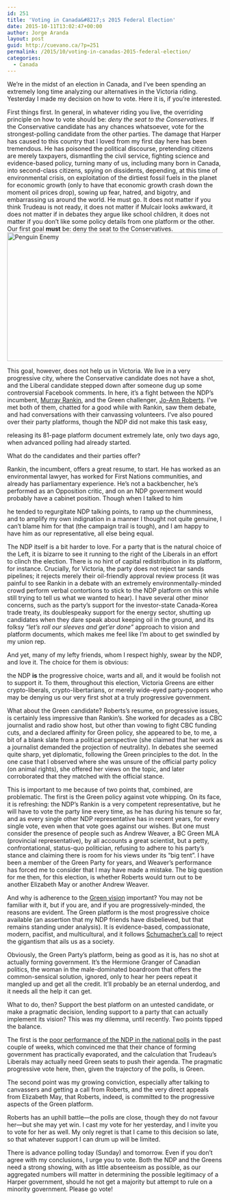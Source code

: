 ```yaml
---
id: 251
title: 'Voting in Canada&#8217;s 2015 Federal Election'
date: 2015-10-11T13:02:47+00:00
author: Jorge Aranda
layout: post
guid: http://cuevano.ca/?p=251
permalink: /2015/10/voting-in-canadas-2015-federal-election/
categories:
  - Canada
---
```

We&#8217;re in the midst of an election in Canada, and I&#8217;ve been spending an extremely long time analyzing our alternatives in the Victoria riding. Yesterday I made my decision on how to vote. Here it is, if you&#8217;re interested.

First things first. In general, in whatever riding you live, the overriding principle on how to vote should be: _deny the seat to the Conservatives._ If the Conservative candidate has any chances whatsoever, vote for the strongest-polling candidate from the other parties. The damage that Harper has caused to this country that I loved from my first day here has been tremendous. He has poisoned the political discourse, pretending citizens are merely taxpayers, dismantling the civil service, fighting science and evidence-based policy, turning many of us, including many born in Canada, into second-class citizens, spying on dissidents, depending, at this time of environmental crisis, on exploitation of the dirtiest fossil fuels in the planet for economic growth (only to have that economic growth crash down the moment oil prices drop), sowing up fear, hatred, and bigotry, and embarrassing us around the world. He must go. It does not matter if you think Trudeau is not ready, it does not matter if Mulcair looks awkward, it does not matter if in debates they argue like school children, it does not matter if you don&#8217;t like some policy details from one platform or the other. Our first goal **must** be: deny the seat to the Conservatives.[<img class="alignleft wp-image-252 size-full" src="http://cuevano.ca/wp-content/uploads/2015/10/PBF060-Penguin_Enemy.gif" alt="Penguin Enemy" width="900" height="300" />](http://cuevano.ca/wp-content/uploads/2015/10/PBF060-Penguin_Enemy.gif)

This goal, however, does not help us in Victoria. We live in a very progressive city, where the Conservative candidate does not have a shot, and the Liberal candidate stepped down after someone dug up some controversial Facebook comments. In here, it&#8217;s a fight between the NDP&#8217;s incumbent, [Murray Rankin](http://murrayrankin.ndp.ca/), and the Green challenger, [Jo-Ann Roberts](http://www.joannroberts.ca/). I&#8217;ve met both of them, chatted for a good while with Rankin, saw them debate, and had conversations with their canvassing volunteers. I&#8217;ve also poured over their party platforms, though the NDP did not make this task easy,
  
releasing its 81-page platform document extremely late, only two days ago, when advanced polling had already started.

What do the candidates and their parties offer?

Rankin, the incumbent, offers a great resume, to start. He has worked as an environmental lawyer, has worked for First Nations communities, and already has parliamentary experience. He&#8217;s not a backbencher, he&#8217;s performed as an Opposition critic, and on an NDP government would probably have a cabinet position. Though when I talked to him
  
he tended to regurgitate NDP talking points, to ramp up the chumminess, and to amplify my own indignation in a manner I thought not quite genuine, I can&#8217;t blame him for that (the campaign trail is tough), and I am happy to have him as our representative, all else being equal.

The NDP itself is a bit harder to love. For a party that is the natural choice of the Left, it is bizarre to see it running to the right of the Liberals in an effort to clinch the election. There is no hint of capital redistribution in its platform, for instance. Crucially, for Victoria, the party does not reject tar sands pipelines; it rejects merely their oil-friendly approval review process (it was painful to see Rankin in a debate with an extremely environmentally-minded crowd perform verbal contortions to stick to the NDP platform on this while still trying to tell us what we wanted to hear). I have several other minor concerns, such as the party&#8217;s support for the investor-state Canada-Korea trade treaty, its doublespeaky support for the energy sector, shutting up candidates when they dare speak about keeping oil in the ground, and its folksy _&#8220;let&#8217;s roll our sleeves and get&#8217;er done&#8221;_ approach to vision and platform documents, which makes me feel like I&#8217;m about to get swindled by my union rep.

And yet, many of my lefty friends, whom I respect highly, swear by the NDP, and love it. The choice for them is obvious:
  
the NDP **is** the progressive choice, warts and all, and it would be foolish not to support it. To them, throughout this election, Victoria Greens are either crypto-liberals, crypto-libertarians, or merely wide-eyed party-poopers who may be denying us our very first shot at a truly progressive government.

What about the Green candidate? Roberts&#8217;s resume, on progressive issues, is certainly less impressive than Rankin&#8217;s. She worked for decades as a CBC journalist and radio show host, but other than vowing to fight CBC funding cuts, and a declared affinity for Green policy, she appeared to be, to me, a bit of a blank slate from a political perspective (she claimed that her work as a journalist demanded the projection of neutrality). In debates she seemed quite sharp, yet diplomatic, following the Green principles to the dot. In the one case that I observed where she was unsure of the official party policy (on animal rights), she offered her views on the topic, and later corroborated that they matched with the official stance.

This is important to me because of two points that, combined, are problematic. The first is the Green policy against vote whipping. On its face, it is refreshing: the NDP&#8217;s Rankin is a very competent representative, but he will have to vote the party line every time, as he has during his tenure so far, and as every single other NDP representative has in recent years, for every single vote, even when that vote goes against our wishes. But one must consider the presence of people such as Andrew Weaver, a BC Green MLA (provincial representative), by all accounts a great scientist, but a petty, confrontational, status-quo politician, refusing to adhere to his party&#8217;s stance and claiming there is room for his views under its &#8220;big tent&#8221;. I have been a member of the Green Party for years, and Weaver&#8217;s performance has forced me to consider that I may have made a mistake. The big question for me then, for this election, is whether Roberts would turn out to be another Elizabeth May or another Andrew Weaver.

And why is adherence to the [Green vision](http://www.greenparty.ca/en/vision-green) important? You may not be familiar with it, but if you are, and if you are progressively-minded, the reasons are evident. The Green platform is the most progressive choice available (an assertion that my NDP friends have disbelieved, but that remains standing under analysis). It is evidence-based, compassionate, modern, pacifist, and multicultural, and it follows [Schumacher&#8217;s call](https://en.wikipedia.org/wiki/Small_Is_Beautiful) to reject the gigantism that ails us as a society.

Obviously, the Green Party&#8217;s platform, being as good as it is, has no shot at actually forming government. It&#8217;s the Hermione Granger of Canadian politics, the woman in the male-dominated boardroom that offers the common-sensical solution, ignored, only to hear her peers repeat it mangled up and get all the credit. It&#8217;ll probably be an eternal underdog, and it needs all the help it can get.

What to do, then? Support the best platform on an untested candidate, or make a pragmatic decision, lending support to a party that can actually implement its vision? This was my dilemma, until recently. Two points tipped the balance.

The first is the [poor performance of the NDP in the national polls](http://www.cbc.ca/news2/interactives/poll-tracker/2015/index.html) in the past couple of weeks, which convinced me that their chance of forming government has practically evaporated, and the calculation that Trudeau&#8217;s Liberals may actually need Green seats to push their agenda. The pragmatic progressive vote here, then, given the trajectory of the polls, is Green.

The second point was my growing conviction, especially after talking to canvassers and getting a call from Roberts, and the very direct appeals from Elizabeth May, that Roberts, indeed, is committed to the progressive aspects of the Green platform.

Roberts has an uphill battle—the polls are close, though they do not favour her—but she may yet win. I cast my vote for her yesterday, and I invite you to vote for her as well. My only regret is that I came to this decision so late, so that whatever support I can drum up will be limited.

There is advance polling today (Sunday) and tomorrow. Even if you don&#8217;t agree with my conclusions, I urge you to vote. Both the NDP and the Greens need a strong showing, with as little absenteeism as possible, as our aggregated numbers will matter in determining the possible legitimacy of a Harper government, should he not get a majority but attempt to rule on a minority government. Please go vote!